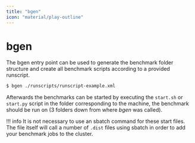 ```yaml
---
title: "bgen"
icon: "material/play-outline"
---
```


# bgen

The bgen entry point can be used to generate the benchmark folder structure and create all benchmark scripts according to a provided runscript.

```bash
$ bgen ./runscripts/runscript-example.xml
```

Afterwards the benchmarks can be started by executing the `start.sh` or `start.py` script in the folder corresponding to the machine, the benchmark should be run on (3 folders down from where *bgen* was called).

!!! info
    It is not necessary to use an sbatch command for these start files. The file itself will call a number of `.dist` files using sbatch in order to add your benchmark jobs to the cluster.
